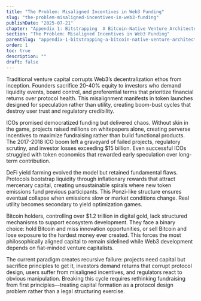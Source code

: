 ```yaml
---
title: "The Problem: Misaligned Incentives in Web3 Funding"
slug: "the-problem-misaligned-incentives-in-web3-funding"
publishDate: "2025-07-21"
chapter: "Appendix 1: Bitstrapping  A Bitcoin-Native Venture Architecture"
section: "The Problem: Misaligned Incentives in Web3 Funding"
parentSlug: "appendix-1-bitstrapping-a-bitcoin-native-venture-architecture"
order: 1
toc: true
description: ""
draft: false
---
```


Traditional venture capital corrupts Web3’s decentralization ethos from inception. Founders sacrifice 20-40% equity to investors who demand liquidity events, board control, and preferential terms that prioritize financial returns over protocol health. This misalignment manifests in token launches designed for speculation rather than utility, creating boom-bust cycles that destroy user trust and regulatory credibility.

ICOs promised democratized funding but delivered chaos. Without skin in the game, projects raised millions on whitepapers alone, creating perverse incentives to maximize fundraising rather than build functional products. The 2017-2018 ICO boom left a graveyard of failed projects, regulatory scrutiny, and investor losses exceeding \$15 billion. Even successful ICOs struggled with token economics that rewarded early speculation over long-term contribution.

DeFi yield farming evolved the model but retained fundamental flaws. Protocols bootstrap liquidity through inflationary rewards that attract mercenary capital, creating unsustainable spirals where new token emissions fund previous participants. This Ponzi-like structure ensures eventual collapse when emissions slow or market conditions change. Real utility becomes secondary to yield optimization games.

Bitcoin holders, controlling over \$1.2 trillion in digital gold, lack structured mechanisms to support ecosystem development. They face a binary choice: hold Bitcoin and miss innovation opportunities, or sell Bitcoin and lose exposure to the hardest money ever created. This forces the most philosophically aligned capital to remain sidelined while Web3 development depends on fiat-minded venture capitalists.

The current paradigm creates recursive failure: projects need capital but sacrifice principles to get it, investors demand returns that corrupt protocol design, users suffer from misaligned incentives, and regulators react to obvious manipulation. Breaking this cycle requires rethinking fundraising from first principles—treating capital formation as a protocol design problem rather than a legal structuring exercise.

